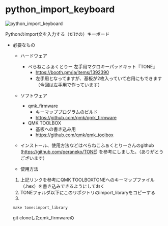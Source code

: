 # python_import_keyboard

![python_import_keyboard](https://user-images.githubusercontent.com/36175603/74598633-fb164780-50b7-11ea-86f8-5582ee110118.gif)

Pythonのimport文を入力する（だけの）キーボード

- 必要なもの
  - ハードウェア
    - ぺらねこふぁくとりー 左手用マクロキーパッドキット『TONE』    
      - https://booth.pm/ja/items/1392390
      - 左手用となってますが、基板が2枚入っていて右用にもできます（今回は左手用で作っています）
  - ソフトウェア
    - qmk_firmware
      - キーマッププログラムのビルド
      - https://github.com/qmk/qmk_firmware
    - QMK TOOLBOX
      - 基板への書き込み用
      - https://github.com/qmk/qmk_toolbox
      
  - インストール、使用方法などはぺらねこふぁくとりーさんのgithub (https://github.com/peraneko/TONE)
  を参考にしました。（ありがとうございます）
  
  - 使用方法
  
  1. 上記リンクを参考にQMK TOOLBOXTONEへのキーマップファイル（.hex）を書き込みできるようにしておく
  2. TONEフォルダ以下にこのリポジトリのimport_libraryをコピーする
  3. 
  ```
  make tone:import_library
  ```
  
  git cloneしたqmk_firmwareの
  
  
  
      
      
